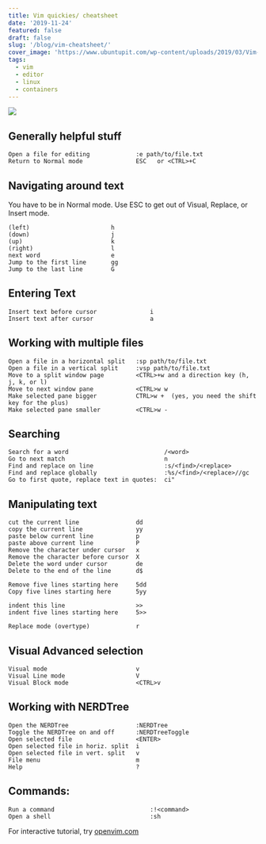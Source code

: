 ```yaml
---
title: Vim quickies/ cheatsheet
date: '2019-11-24'
featured: false
draft: false
slug: '/blog/vim-cheatsheet/'
cover_image: 'https://www.ubuntupit.com/wp-content/uploads/2019/03/Vim-Commands.jpg'
tags:
  - vim
  - editor
  - linux
  - containers
---
```


![](https://www.ubuntupit.com/wp-content/uploads/2019/03/Vim-Commands.jpg)

## Generally helpful stuff

    Open a file for editing             :e path/to/file.txt
    Return to Normal mode               ESC   or <CTRL>+C

## Navigating around text

You have to be in Normal mode. Use ESC to get out of Visual, Replace, or Insert mode.

    (left)                       h
    (down)                       j
    (up)                         k
    (right)                      l
    next word                    e
    Jump to the first line       gg
    Jump to the last line        G

## Entering Text

    Insert text before cursor               i
    Insert text after cursor                a

## Working with multiple files

    Open a file in a horizontal split   :sp path/to/file.txt
    Open a file in a vertical split     :vsp path/to/file.txt
    Move to a split window page         <CTRL>+w and a direction key (h, j, k, or l)
    Move to next window pane            <CTRL>w w
    Make selected pane bigger           CTRL>w +  (yes, you need the shift key for the plus)
    Make selected pane smaller          <CTRL>w -

## Searching

    Search for a word                           /<word>
    Go to next match                            n
    Find and replace on line                    :s/<find>/<replace>
    Find and replace globally                   :%s/<find>/<replace>//gc
    Go to first quote, replace text in quotes:  ci"

## Manipulating text

    cut the current line                dd
    copy the current line               yy
    paste below current line            p
    paste above current line            P
    Remove the character under cursor   x
    Remove the character before cursor  X
    Delete the word under cursor        de
    Delete to the end of the line       d$

    Remove five lines starting here     5dd
    Copy five lines starting here       5yy

    indent this line                    >>
    indent five lines starting here     5>>

    Replace mode (overtype)             r

## Visual Advanced selection

    Visual mode                         v
    Visual Line mode                    V
    Visual Block mode                   <CTRL>v

## Working with NERDTree

    Open the NERDTree                   :NERDTree
    Toggle the NERDTree on and off      :NERDTreeToggle
    Open selected file                  <ENTER>
    Open selected file in horiz. split  i
    Open selected file in vert. split   v
    File menu                           m
    Help                                ?

## Commands:

    Run a command                           :!<command>
    Open a shell                            :sh

For interactive tutorial, try [openvim.com](https://openvim.com)
